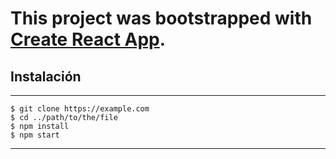 # This project was bootstrapped with [Create React App](https://github.com/facebook/create-react-app).

## Instalación
***
```
$ git clone https://example.com
$ cd ../path/to/the/file
$ npm install
$ npm start
```
***